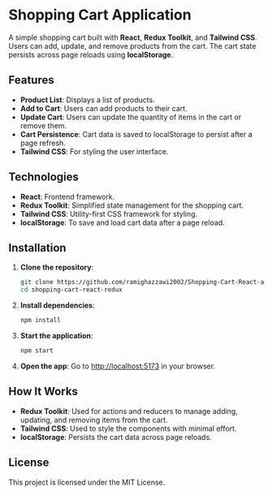 # Shopping Cart Application

A simple shopping cart built with **React**, **Redux Toolkit**, and **Tailwind CSS**. Users can add, update, and remove products from the cart. The cart state persists across page reloads using **localStorage**.

## Features

- **Product List**: Displays a list of products.
- **Add to Cart**: Users can add products to their cart.
- **Update Cart**: Users can update the quantity of items in the cart or remove them.
- **Cart Persistence**: Cart data is saved to localStorage to persist after a page refresh.
- **Tailwind CSS**: For styling the user interface.

## Technologies

- **React**: Frontend framework.
- **Redux Toolkit**: Simplified state management for the shopping cart.
- **Tailwind CSS**: Utility-first CSS framework for styling.
- **localStorage**: To save and load cart data after a page reload.

## Installation

1. **Clone the repository**:

   ```bash
   git clone https://github.com/ramighazzawi2002/Shopping-Cart-React-and-Redux.git
   cd shopping-cart-react-redux
   ```

2. **Install dependencies**:

   ```bash
   npm install
   ```

3. **Start the application**:

   ```bash
   npm start
   ```

4. **Open the app**: Go to [http://localhost:5173](http://localhost:5173) in your browser.

## How It Works

- **Redux Toolkit**: Used for actions and reducers to manage adding, updating, and removing items from the cart.
- **Tailwind CSS**: Used to style the components with minimal effort.
- **localStorage**: Persists the cart data across page reloads.

## License

This project is licensed under the MIT License.
